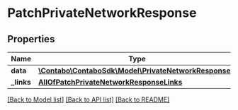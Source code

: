 # PatchPrivateNetworkResponse

## Properties
Name | Type | Description | Notes
------------ | ------------- | ------------- | -------------
**data** | [**\Contabo\ContaboSdk\Model\PrivateNetworkResponse[]**](PrivateNetworkResponse.md) |  | 
**_links** | [**AllOfPatchPrivateNetworkResponseLinks**](AllOfPatchPrivateNetworkResponseLinks.md) |  | 

[[Back to Model list]](../../README.md#documentation-for-models) [[Back to API list]](../../README.md#documentation-for-api-endpoints) [[Back to README]](../../README.md)

